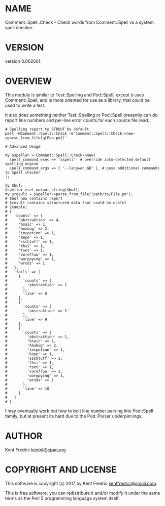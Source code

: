 # NAME

Comment::Spell::Check - Check words from Comment::Spell vs a system spell checker.

# VERSION

version 0.002001

# OVERVIEW

This module is similar to Test::Spelling and Pod::Spell, except it uses Comment::Spell,
and is more oriented for use as a library, that could be used to write a test.

It also does something neither Test::Spelling or Pod::Spell presently can do: report line numbers
and per-line error counts for each source file read.

    # Spelling report to STDOUT by default
    perl -MComment::Spell::Check -E'Comment::Spell::Check->new->parse_from_file(q[Foo.pm])'

    # Advanced Usage

    my $speller = Comment::Spell::Check->new(
      spell_command_exec => 'aspell'  # override auto-detected default spelling engine
      spell_command_args => [ '--lang=en_GB' ], # pass additional commands to spell checker
    );

    my $buf;
    $speller->set_output_string($buf);
    my $result = $speller->parse_from_file("path/to/File.pm");
    # $buf now contains report
    # $result contains structured data that could be useful
    # Example:
    # {
    #   'counts' => {
    #     'abstraktion' => 4,
    #     'bsaic' => 1,
    #     'hmubug' => 2,
    #     'incpetion' => 1,
    #     'kepe' => 1,
    #     'ssshtuff' => 1,
    #     'thsi' => 1,
    #     'tset' => 1,
    #     'voreflow' => 1,
    #     'warppying' => 1,
    #     'wrods' => 1
    #   },
    #   'fails' => [
    #     {
    #       'counts' => {
    #         'abstraktion' => 1
    #       },
    #       'line' => 8
    #     },
    #     {
    #       'counts' => {
    #         'abstraktion' => 2
    #       },
    #       'line' => 9
    #     },
    #     {
    #       'counts' => {
    #         'abstraktion' => 1,
    #         'bsaic' => 1,
    #         'hmubug' => 2,
    #         'incpetion' => 1,
    #         'kepe' => 1,
    #         'ssshtuff' => 1,
    #         'thsi' => 1,
    #         'tset' => 1,
    #         'voreflow' => 1,
    #         'warppying' => 1,
    #         'wrods' => 1
    #       },
    #       'line' => 10
    #     }
    #   ]
    # }

I may eventually work out how to bolt line number parsing into Pod::Spell family, but at
present its hard due to the Pod::Parser underpinnings.

# AUTHOR

Kent Fredric <kentnl@cpan.org>

# COPYRIGHT AND LICENSE

This software is copyright (c) 2017 by Kent Fredric <kentfredric@gmail.com>.

This is free software; you can redistribute it and/or modify it under
the same terms as the Perl 5 programming language system itself.
